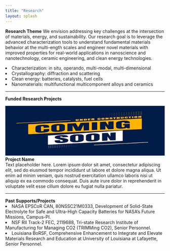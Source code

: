 ```yaml
---
title: "Research"
layout: splash
---
```

<b>Research Theme</b>
We envision addressing key challenges at the intersection of materials, energy, and sustainability. Our research goal is to leverage the advanced characterization tools to understand fundamental materials behavior at the multi-ength scales and engineer novel materials with improved properties for real-world applications in nanoscience and nanotechnology, ceramic engineering, and clean energy technologies.<br>
<li>Characterization: in situ, operando, multi-modal, multi-dimensional</li>
<li>Crystallography: diffraction and scattering</li>
<li>Clean energy: batteries, catalysts, fuel cells</li>
<li>Nanomaterials: multifunctional multicomponent alloys and ceramics</li>

<hr>
<b>Funded Research Projects</b>

![placeholder_2](/assets/placeholder_2.jpg)<br>
<b>Project  Name</b><br>
Text placeholder here. Lorem ipsum dolor sit amet, consectetur adipiscing elit, sed do eiusmod tempor incididunt ut labore et dolore magna aliqua. Ut enim ad minim veniam, quis nostrud exercitation ullamco laboris nisi ut aliquip ex ea commodo consequat. Duis aute irure dolor in reprehenderit in voluptate velit esse cillum dolore eu fugiat nulla pariatur.<br>

<hr>
<b>Past Supports/Projects</b>
<li>NASA EPSCoR CAN, 80NSSC21M0333, Development of Solid-State Electrolyte for Safe and Ultra-High Capacity Batteries for NASA’s Future Missions, Campus-PI.</li>
<li>NSF RII Track-2 FEC, 2119688, Tri-state Research Institute of Manufacturing for Managing CO2 (TRIMMing CO2), Senior Personnel.</li>
<li>Louisiana BoRSF, Comprehensive Enhancement to Integrate and Elevate Materials Research and Education at University of Louisiana at Lafayette, Senior Personnel.</li>
